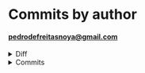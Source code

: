 # Commits by author
#### pedrodefreitasnoya@gmail.com
<details>
<summary>Diff</summary>

<pre>
 /CSS/login.css                   |  131 +++++++++++++++++++++
 /CSS/registar.css                |  117 +++++++++++++++++++
 /login.php                       |  206 +++++++++++++++++++++++++++++++++
 /registar.php                    |   72 +++++++++++
 Login_Utilizador_BLL.php         |    2 
 UserDAL.php                      |   20 ---
 b/3.php                          |  237 +++++++++++++++++++++++++++++++++++++++
 b/4.php                          |  195 ++++++++++++++++++++++++++++++++
 b/5.php                          |  129 +++++++++++++++++++++
 b/BLL/Login_Utilizador_BLL.php   |    3 
 b/BLL/Registo_Utilizador_BLL.php |    3 
 b/CSS/login.css                  |   10 +
 b/CSS/registar.css               |   10 +
 b/DAL/Login_Utilizador_DAL.php   |    3 
 b/DAL/Registo_Utilizador_DAL.php |    1 
 b/JS/capsLockWarning.js          |   39 ++++++
 b/Login_Utilizador_BLL.php       |   33 +++++
 b/Login_Utilizador_DAL.php       |   20 +++
 b/RegistoUtilizador_bll.php      |   35 +++++
 b/RegistoUtilizador_dal.php      |   39 ++++++
 b/UserDAL.php                    |   20 +++
 b/index.php                      |    1 
 b/login.php                      |    7 !
 b/registar.php                   |   14 +!
 b/register.php                   |  190 +++++++++++++++++++++++++++++++
 index.php                        |   20 +!!
 login.php                        |  134 ---------------------!
 register.php                     |  190 -------------------------------
 28 files changed, 1510 insertions(+), 342 deletions(-), 29 modifications(!)
</pre>
</details>
<details>
<summary>Commits</summary>

<pre>
commit 08842f636db9ea250bcc4f90be51aa8bc2b9caaa	refs/heads/master (HEAD -> master, origin/noya, origin/master, origin/HEAD)
Author: Pedro Noya <pedrodefreitasnoya@gmail.com>
Date:   Fri Jun 20 10:53:29 2025 +0100

    FIX

R100	UserUpdate.php	BLL/Atualizar_Perfil_BLL.php
M	BLL/Login_Utilizador_BLL.php
M	BLL/Registo_Utilizador_BLL.php
M	CSS/login.css
M	CSS/registar.css
A	DAL/Atualizar_Perfil_DAL.php
M	DAL/Login_Utilizador_DAL.php
M	DAL/Registo_Utilizador_DAL.php
A	JS/capsLockWarning.js
A	atualizar.php
M	login.php
M	registar.php

commit 6e8b1bfa34f6ee85467d6b988fc3529ad147bbf8	refs/heads/master
Author: Pedro Noya <pedrodefreitasnoya@gmail.com>
Date:   Thu Jun 19 18:19:48 2025 +0100

    organization

R092	Login_Utilizador_BLL.php	BLL/Login_Utilizador_BLL.php
R093	RegistoUtilizador_bll.php	BLL/Registo_Utilizador_BLL.php
A	CSS/login.css
A	CSS/registar.css
R100	Login_Utilizador_DAL.php	DAL/Login_Utilizador_DAL.php
R100	RegistoUtilizador_dal.php	DAL/Registo_Utilizador_DAL.php
M	index.php
M	login.php
A	registar.php
D	register.php

commit a8b955df91b4d596ab74ada34cdfcfeede53fe09	refs/heads/master
Author: Pedro Noya <pedrodefreitasnoya@gmail.com>
Date:   Thu Jun 19 16:46:44 2025 +0100

    login and register system

A	3.php
A	4.php
A	5.php
A	Login_Utilizador_BLL.php
A	Login_Utilizador_DAL.php
A	RegistoUtilizador_bll.php
A	RegistoUtilizador_dal.php
D	UserBLL.php
D	UserDAL.php
M	index.php
A	login.php
A	register.php

commit 954dc38cc1e0af71ee0630cd14f3e65a91d912f1	refs/heads/master
Author: Pedro Noya <pedrodefreitasnoya@gmail.com>
Date:   Wed Jun 18 12:03:49 2025 +0100

    template

R100	updateInfo.php	UserBLL.php
A	UserDAL.php
A	UserUpdate.php
M	index.php

commit 27645c0d7ddb4790049385adb8a5112223caebab	refs/remotes/origin/Noya (origin/Noya)
Author: Pedro Noya <pedrodefreitasnoya@gmail.com>
Date:   Wed Jun 18 11:11:26 2025 +0100

    inicio

M	index.php
A	updateInfo.php
</pre>

</details>


